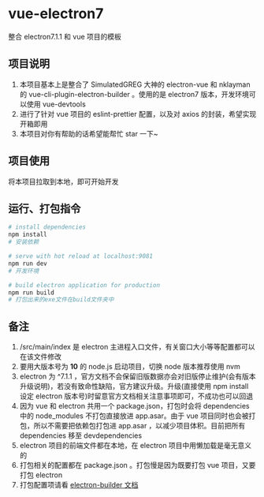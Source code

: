 # vue-electron7

整合 electron7.1.1 和 vue 项目的模板

## 项目说明

1. 本项目基本上是整合了 SimulatedGREG 大神的 electron-vue 和 nklayman 的 vue-cli-plugin-electron-builder 。使用的是 electron7 版本，开发环境可以使用 vue-devtools
2. 进行了针对 vue 项目的 eslint-prettier 配置，以及对 axios 的封装，希望实现开箱即用
3. 本项目对你有帮助的话希望能帮忙 star 一下~

## 项目使用

将本项目拉取到本地，即可开始开发

## 运行、打包指令

```bash
# install dependencies
npm install
# 安装依赖

# serve with hot reload at localhost:9081
npm run dev
# 开发环境

# build electron application for production
npm run build
# 打包出来的exe文件在build文件夹中

```

## 备注

1. /src/main/index 是 electron 主进程入口文件，有关窗口大小等等配置都可以在该文件修改
2. 要用大版本号为 **10** 的 node.js 启动项目，切换 node 版本推荐使用 nvm
3. electron 为 ^7.1.1 ，官方文档不会保留旧版数据亦会对旧版停止维护(会有版本升级说明)，若没有致命性缺陷，官方建议升级。升级(直接使用 npm install 设定 electron 版本号)时留意官方文档相关注意事项即可，不成功也可以回退
4. 因为 vue 和 electron 共用一个 package.json，打包时会将 dependencies 中的 node_modules 不打包直接放进 app.asar。由于 vue 项目同时也会被打包，所以不需要把依赖包打包进 app.asar ，以减少项目体积。目前把所有 dependencies 移至 devdependencies
5. electron 项目的前端文件都在本地，在 electron 项目中用懒加载是毫无意义的
6. 打包相关的配置都在 package.json 。打包慢是因为既要打包 vue 项目，又要打包 electron
7. 打包配置项请看 [electron-builder 文档](https://www.electron.build/)
